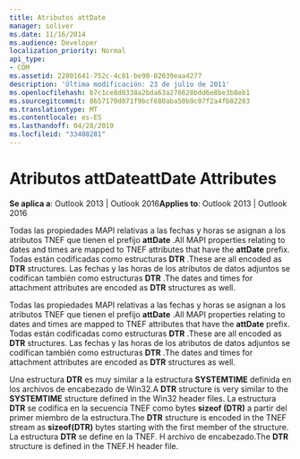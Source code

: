 ```yaml
---
title: Atributos attDate
manager: soliver
ms.date: 11/16/2014
ms.audience: Developer
localization_priority: Normal
api_type:
- COM
ms.assetid: 22801641-752c-4c81-be90-02039eaa4277
description: 'Última modificación: 23 de julio de 2011'
ms.openlocfilehash: b7c1ce8d0338a2bda63a276628bdd6e8be3b8eb1
ms.sourcegitcommit: 8657170d071f9bcf680aba50b9c07f2a4fb82283
ms.translationtype: MT
ms.contentlocale: es-ES
ms.lasthandoff: 04/28/2019
ms.locfileid: "33408281"
---
```

# <a name="attdate-attributes"></a><span data-ttu-id="1ed9b-103">Atributos attDate</span><span class="sxs-lookup"><span data-stu-id="1ed9b-103">attDate Attributes</span></span>

  
  
<span data-ttu-id="1ed9b-104">**Se aplica a**: Outlook 2013 | Outlook 2016</span><span class="sxs-lookup"><span data-stu-id="1ed9b-104">**Applies to**: Outlook 2013 | Outlook 2016</span></span> 
  
<span data-ttu-id="1ed9b-105">Todas las propiedades MAPI relativas a las fechas y horas se asignan a los atributos TNEF que tienen el prefijo **attDate** .</span><span class="sxs-lookup"><span data-stu-id="1ed9b-105">All MAPI properties relating to dates and times are mapped to TNEF attributes that have the **attDate** prefix.</span></span> <span data-ttu-id="1ed9b-106">Todas están codificadas como estructuras **DTR** .</span><span class="sxs-lookup"><span data-stu-id="1ed9b-106">These are all encoded as **DTR** structures.</span></span> <span data-ttu-id="1ed9b-107">Las fechas y las horas de los atributos de datos adjuntos se codifican también como estructuras **DTR** .</span><span class="sxs-lookup"><span data-stu-id="1ed9b-107">The dates and times for attachment attributes are encoded as **DTR** structures as well.</span></span> 
  
<span data-ttu-id="1ed9b-108">Todas las propiedades MAPI relativas a las fechas y horas se asignan a los atributos TNEF que tienen el prefijo **attDate** .</span><span class="sxs-lookup"><span data-stu-id="1ed9b-108">All MAPI properties relating to dates and times are mapped to TNEF attributes that have the **attDate** prefix.</span></span> <span data-ttu-id="1ed9b-109">Todas están codificadas como estructuras **DTR** .</span><span class="sxs-lookup"><span data-stu-id="1ed9b-109">These are all encoded as **DTR** structures.</span></span> <span data-ttu-id="1ed9b-110">Las fechas y las horas de los atributos de datos adjuntos se codifican también como estructuras **DTR** .</span><span class="sxs-lookup"><span data-stu-id="1ed9b-110">The dates and times for attachment attributes are encoded as **DTR** structures as well.</span></span> 
  
<span data-ttu-id="1ed9b-111">Una estructura **DTR** es muy similar a la estructura **SYSTEMTIME** definida en los archivos de encabezado de Win32.</span><span class="sxs-lookup"><span data-stu-id="1ed9b-111">A **DTR** structure is very similar to the **SYSTEMTIME** structure defined in the Win32 header files.</span></span> <span data-ttu-id="1ed9b-112">La estructura **DTR** se codifica en la secuencia TNEF como bytes **sizeof (DTR)** a partir del primer miembro de la estructura.</span><span class="sxs-lookup"><span data-stu-id="1ed9b-112">The **DTR** structure is encoded in the TNEF stream as **sizeof(DTR)** bytes starting with the first member of the structure.</span></span> <span data-ttu-id="1ed9b-113">La estructura **DTR** se define en la TNEF. H archivo de encabezado.</span><span class="sxs-lookup"><span data-stu-id="1ed9b-113">The **DTR** structure is defined in the TNEF.H header file.</span></span> 
  

